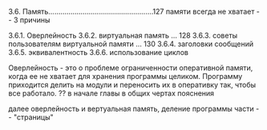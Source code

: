 

3.6.	Память....................................................127
памяти всегда не хватает -- 3 причины

3.6.1. Оверлейность
3.6.2. виртуальная память ... 128
3.6.3. советы пользователям виртуальной памяти ... 130
3.6.4. заголовки сообщений
3.6.5. эквивалентность
3.6.6. использование циклов

Оверлейность - это о проблеме ограниченности оперативной памяти, когда ее не хватает для хранения программы целиком. Программу приходится делить на модули и переносить их в оперативку так, чтобы все работало. ?? в начале главы в общих чертах пояснения

далее оверлейность и вертуальная память, деление программы части -- "страницы"

